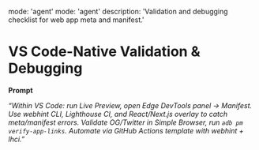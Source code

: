 mode: 'agent'
mode: 'agent'
description: 'Validation and debugging checklist for web app meta and manifest.'

# VS Code-Native Validation & Debugging

**Prompt**

*“Within VS Code: run Live Preview, open Edge DevTools panel → Manifest. Use webhint CLI, Lighthouse CI, and React/Next.js overlay to catch meta/manifest errors. Validate OG/Twitter in Simple Browser, run `adb pm verify-app-links`. Automate via GitHub Actions template with webhint + lhci.”*
